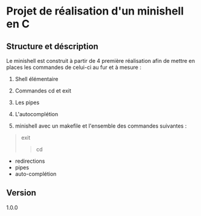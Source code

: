 # Projet de réalisation d'un minishell en C

## Structure et déscription

Le minishell est construit à partir de 4 première réalisation afin de mettre en places les commandes de celui-ci au fur et à mesure :

1. Shell élémentaire

2. Commandes cd et exit

3. Les pipes

4. L'autocomplétion

5. minishell avec un makefile et l'ensemble des commandes suivantes :
  > exit
  >> cd
  * redirections
  * pipes
  * auto-complétion

## Version

1.0.0
